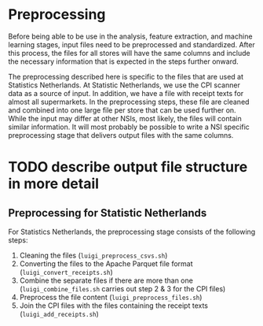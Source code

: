 # Preprocessing

Before being able to be use in the analysis, feature extraction, and machine
learning stages, input files need to be preprocessed and standardized. After this
process, the files for all stores will have the same columns and include the
necessary information that is expected in the steps further onward.

The preprocessing described here is specific to the files that are used at
Statistics Netherlands. At Statistic Netherlands, we use the CPI scanner data as
a source of input. In addition, we have a file with receipt texts for almost all
supermarkets. In the preprocessing steps, these file are cleaned and combined
into one large file per store that can be used further on. While the input may
differ at other NSIs, most likely, the files will contain similar information.
It will most probably be possible to write a NSI specific preprocessing stage
that delivers output files with the same columns.

# TODO describe output file structure in more detail

## Preprocessing for Statistic Netherlands

For Statistics Netherlands, the preprocessing stage consists of the following
steps:

1. Cleaning the files (`luigi_preprocess_csvs.sh`)
2. Converting the files to the Apache Parquet file format (`luigi_convert_receipts.sh`)
3. Combine the separate files if there are more than one (`luigi_combine_files.sh` carries out step 2 & 3 for the CPI files)
4. Preprocess the file content (`luigi_preprocess_files.sh`)
5. Join the CPI files with the files containing the receipt texts (`luigi_add_receipts.sh`)
